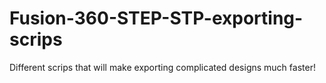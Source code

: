 # Fusion-360-STEP-STP-exporting-scrips
Different scrips that will make exporting complicated designs much faster!
